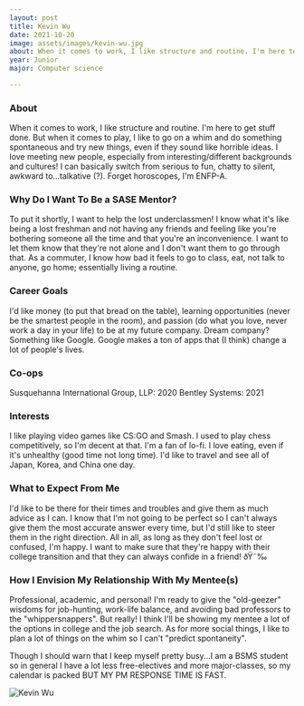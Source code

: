 ```yaml
---
layout: post
title: Kevin Wu 
date: 2021-10-20
image: assets/images/kevin-wu.jpg
about: When it comes to work, I like structure and routine. I'm here to get stuff done. But when it comes to play, I like to go on a whim and do something spontaneous and try new things, even if they sound like horrible ideas. I love meeting new people, especially from interesting/different backgrounds and cultures! I can basically switch from serious to fun, chatty to silent, awkward to...talkative (?). Forget horoscopes, I'm ENFP-A.
year: Junior
major: Computer science

---
```


### About

When it comes to work, I like structure and routine. I'm here to get stuff done. But when it comes to play, I like to go on a whim and do something spontaneous and try new things, even if they sound like horrible ideas. I love meeting new people, especially from interesting/different backgrounds and cultures! I can basically switch from serious to fun, chatty to silent, awkward to...talkative (?). Forget horoscopes, I'm ENFP-A.

### Why Do I Want To Be a SASE Mentor?

To put it shortly, I want to help the lost underclassmen! I know what it's like being a lost freshman and not having any friends and feeling like you're bothering someone all the time and that you're an inconvenience. I want to let them know that they're not alone and I don't want them to go through that. As a commuter, I know how bad it feels to go to class, eat, not talk to anyone, go home; essentially living a routine.

### Career Goals

I'd like money (to put that bread on the table), learning opportunities (never be the smartest people in the room), and passion (do what you love, never work a day in your life) to be at my future company. Dream company? Something like Google. Google makes a ton of apps that (I think) change a lot of people's lives. 

### Co-ops

Susquehanna International Group, LLP: 2020
Bentley Systems: 2021


### Interests

I like playing video games like CS:GO and Smash. I used to play chess competitively, so I'm decent at that. I'm a fan of lo-fi. I love eating, even if it's unhealthy (good time not long time). I'd like to travel and see all of Japan, Korea, and China one day.

### What to Expect From Me

I'd like to be there for their times and troubles and give them as much advice as I can. I know that I'm not going to be perfect so I can't always give them the most accurate answer every time, but I'd still like to steer them in the right direction. All in all, as long as they don't feel lost or confused, I'm happy. I want to make sure that they're happy with their college transition and that they can always confide in a friend! ðŸ˜‰

### How I Envision My Relationship With My Mentee(s) 

Professional, academic, and personal! I'm ready to give the "old-geezer" wisdoms for job-hunting, work-life balance, and avoiding bad professors to the "whippersnappers". But really! I think I'll be showing my mentee a lot of the options in college and the job search. As for more social things, I like to plan a lot of things on the whim so I can't "predict spontaneity".

Though I should warn that I keep myself pretty busy...I am a BSMS student so in general I have a lot less free-electives and more major-classes, so my calendar is packed BUT MY PM RESPONSE TIME IS FAST.

<div class="text-center my-5">
    <img src="https://sase-drexel.github.io/mentorship-2021/kevin-wu.jpg" alt="Kevin Wu" class="rounded post-img" />
</div>
